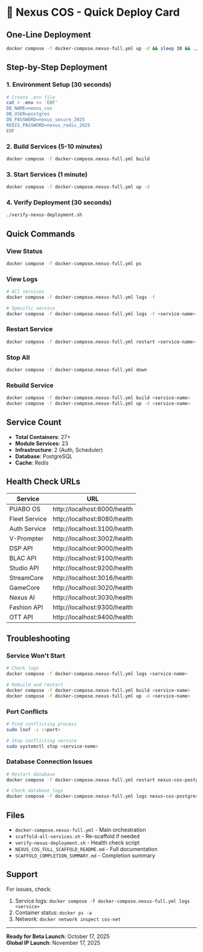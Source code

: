 # 🚀 Nexus COS - Quick Deploy Card

## One-Line Deployment

```bash
docker compose -f docker-compose.nexus-full.yml up -d && sleep 30 && ./verify-nexus-deployment.sh
```

## Step-by-Step Deployment

### 1. Environment Setup (30 seconds)

```bash
# Create .env file
cat > .env << 'EOF'
DB_NAME=nexus_cos
DB_USER=postgres
DB_PASSWORD=nexus_secure_2025
REDIS_PASSWORD=nexus_redis_2025
EOF
```

### 2. Build Services (5-10 minutes)

```bash
docker compose -f docker-compose.nexus-full.yml build
```

### 3. Start Services (1 minute)

```bash
docker compose -f docker-compose.nexus-full.yml up -d
```

### 4. Verify Deployment (30 seconds)

```bash
./verify-nexus-deployment.sh
```

## Quick Commands

### View Status
```bash
docker compose -f docker-compose.nexus-full.yml ps
```

### View Logs
```bash
# All services
docker compose -f docker-compose.nexus-full.yml logs -f

# Specific service
docker compose -f docker-compose.nexus-full.yml logs -f <service-name>
```

### Restart Service
```bash
docker compose -f docker-compose.nexus-full.yml restart <service-name>
```

### Stop All
```bash
docker compose -f docker-compose.nexus-full.yml down
```

### Rebuild Service
```bash
docker compose -f docker-compose.nexus-full.yml build <service-name>
docker compose -f docker-compose.nexus-full.yml up -d <service-name>
```

## Service Count

- **Total Containers**: 27+
- **Module Services**: 23
- **Infrastructure**: 2 (Auth, Scheduler)
- **Database**: PostgreSQL
- **Cache**: Redis

## Health Check URLs

| Service | URL |
|---------|-----|
| PUABO OS | http://localhost:8000/health |
| Fleet Service | http://localhost:8080/health |
| Auth Service | http://localhost:3100/health |
| V-Prompter | http://localhost:3002/health |
| DSP API | http://localhost:9000/health |
| BLAC API | http://localhost:9100/health |
| Studio API | http://localhost:9200/health |
| StreamCore | http://localhost:3016/health |
| GameCore | http://localhost:3020/health |
| Nexus AI | http://localhost:3030/health |
| Fashion API | http://localhost:9300/health |
| OTT API | http://localhost:9400/health |

## Troubleshooting

### Service Won't Start
```bash
# Check logs
docker compose -f docker-compose.nexus-full.yml logs <service-name>

# Rebuild and restart
docker compose -f docker-compose.nexus-full.yml build <service-name>
docker compose -f docker-compose.nexus-full.yml up -d <service-name>
```

### Port Conflicts
```bash
# Find conflicting process
sudo lsof -i :<port>

# Stop conflicting service
sudo systemctl stop <service-name>
```

### Database Connection Issues
```bash
# Restart database
docker compose -f docker-compose.nexus-full.yml restart nexus-cos-postgres

# Check database logs
docker compose -f docker-compose.nexus-full.yml logs nexus-cos-postgres
```

## Files

- `docker-compose.nexus-full.yml` - Main orchestration
- `scaffold-all-services.sh` - Re-scaffold if needed
- `verify-nexus-deployment.sh` - Health check script
- `NEXUS_COS_FULL_SCAFFOLD_README.md` - Full documentation
- `SCAFFOLD_COMPLETION_SUMMARY.md` - Completion summary

## Support

For issues, check:
1. Service logs: `docker compose -f docker-compose.nexus-full.yml logs <service>`
2. Container status: `docker ps -a`
3. Network: `docker network inspect cos-net`

---

**Ready for Beta Launch**: October 17, 2025  
**Global IP Launch**: November 17, 2025

